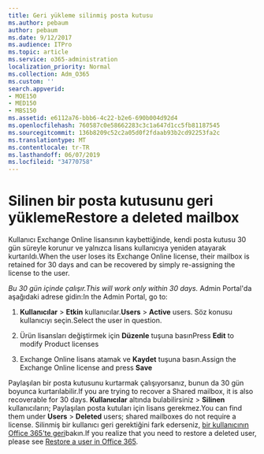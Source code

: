 ```yaml
---
title: Geri yükleme silinmiş posta kutusu
ms.author: pebaum
author: pebaum
ms.date: 9/12/2017
ms.audience: ITPro
ms.topic: article
ms.service: o365-administration
localization_priority: Normal
ms.collection: Adm_O365
ms.custom: ''
search.appverid:
- MOE150
- MED150
- MBS150
ms.assetid: e6112a76-bbb6-4c22-b2e6-690b004d92d4
ms.openlocfilehash: 760587c0e58662283c3c1a647d1cc5fb81187545
ms.sourcegitcommit: 136b8209c52c2a05d0f2fdaab93b2cd92253fa2c
ms.translationtype: MT
ms.contentlocale: tr-TR
ms.lasthandoff: 06/07/2019
ms.locfileid: "34770758"
---
```

# <a name="restore-a-deleted-mailbox"></a><span data-ttu-id="b6cab-102">Silinen bir posta kutusunu geri yükleme</span><span class="sxs-lookup"><span data-stu-id="b6cab-102">Restore a deleted mailbox</span></span>

<span data-ttu-id="b6cab-103">Kullanıcı Exchange Online lisansının kaybettiğinde, kendi posta kutusu 30 gün süreyle korunur ve yalnızca lisans kullanıcıya yeniden atayarak kurtarıldı.</span><span class="sxs-lookup"><span data-stu-id="b6cab-103">When the user loses its Exchange Online license, their mailbox is retained for 30 days and can be recovered by simply re-assigning the license to the user.</span></span>
  
 <span data-ttu-id="b6cab-104">*Bu 30 gün içinde çalışır.*</span><span class="sxs-lookup"><span data-stu-id="b6cab-104">*This will work only within 30 days.*</span></span>  <span data-ttu-id="b6cab-105">Admin Portal'da aşağıdaki adrese gidin:</span><span class="sxs-lookup"><span data-stu-id="b6cab-105">In the Admin Portal, go to:</span></span> 
  
1. <span data-ttu-id="b6cab-106">**Kullanıcılar** \> **Etkin** kullanıcılar.</span><span class="sxs-lookup"><span data-stu-id="b6cab-106">**Users** \> **Active** users.</span></span> <span data-ttu-id="b6cab-107">Söz konusu kullanıcıyı seçin.</span><span class="sxs-lookup"><span data-stu-id="b6cab-107">Select the user in question.</span></span> 
    
2. <span data-ttu-id="b6cab-108">Ürün lisansları değiştirmek için **Düzenle** tuşuna basın</span><span class="sxs-lookup"><span data-stu-id="b6cab-108">Press **Edit** to modify Product licenses</span></span> 
    
3. <span data-ttu-id="b6cab-109">Exchange Online lisans atamak ve **Kaydet** tuşuna basın.</span><span class="sxs-lookup"><span data-stu-id="b6cab-109">Assign the Exchange Online license and press **Save**</span></span>
    
<span data-ttu-id="b6cab-110">Paylaşılan bir posta kutusunu kurtarmak çalışıyorsanız, bunun da 30 gün boyunca kurtarılabilir.</span><span class="sxs-lookup"><span data-stu-id="b6cab-110">If you are trying to recover a Shared mailbox, it is also recoverable for 30 days.</span></span> <span data-ttu-id="b6cab-111">**Kullanıcılar** altında bulabilirsiniz \> **Silinen** kullanıcıların; Paylaşılan posta kutuları için lisans gerekmez.</span><span class="sxs-lookup"><span data-stu-id="b6cab-111">You can find them under **Users** \> **Deleted** users; shared mailboxes do not require a license.</span></span> <span data-ttu-id="b6cab-112">Silinmiş bir kullanıcı geri gerektiğini fark ederseniz, [bir kullanıcının Office 365'te geri](https://docs.microsoft.com/office365/admin/add-users/restore-user)bakın.</span><span class="sxs-lookup"><span data-stu-id="b6cab-112">If you realize that you need to restore a deleted user, please see [Restore a user in Office 365](https://docs.microsoft.com/office365/admin/add-users/restore-user).</span></span>
  

